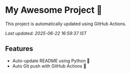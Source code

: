 # My Awesome Project 🚀

This project is automatically updated using GitHub Actions.

_Last updated: 2025-06-22 16:59:37 IST_

## Features
- Auto-update README using Python 🐍
- Auto Git push with GitHub Actions 🤖
